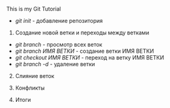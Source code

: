 This is my Git Tutorial

* *git init* - добавление репозитория

1. Создание новой ветки и переходы между ветками
* *git branch* - просмотр всех веток
* *git branch ИМЯ ВЕТКИ* - создание ветки ИМЯ ВЕТКИ
* *git checkout ИМЯ ВЕТКИ* - переход на ветку ИМЯ ВЕТКИ
* *git branch -d* - удаление ветки

2. Слияние веток

3. Конфликты

4. Итоги